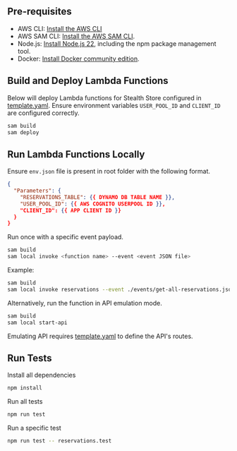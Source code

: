 ## Pre-requisites

- AWS CLI: [Install the AWS CLI](https://docs.aws.amazon.com/cli/latest/userguide/getting-started-install.html)
- AWS SAM CLI: [Install the AWS SAM CLI](https://docs.aws.amazon.com/serverless-application-model/latest/developerguide/serverless-sam-cli-install.html).
- Node.js: [Install Node.js 22](https://nodejs.org/en/), including the npm package management tool.
- Docker: [Install Docker community edition](https://hub.docker.com/search/?type=edition&offering=community).

## Build and Deploy Lambda Functions

Below will deploy Lambda functions for Stealth Store configured in [template.yaml](./template.yaml). Ensure environment variables `USER_POOL_ID` and `CLIENT_ID` are configured correctly.

```bash
sam build
sam deploy
```

## Run Lambda Functions Locally

Ensure `env.json` file is present in root folder with the following format.

```json
{
  "Parameters": {
    "RESERVATIONS_TABLE": {{ DYNAMO DB TABLE NAME }},
    "USER_POOL_ID": {{ AWS COGNITO USERPOOL ID }},
    "CLIENT_ID": {{ APP CLIENT ID }}
  }
}
```

Run once with a specific event payload.

```bash
sam build
sam local invoke <function name> --event <event JSON file>
```

Example:

```bash
sam build
sam local invoke reservations --event ./events/get-all-reservations.json
```

Alternatively, run the function in API emulation mode.

```bash
sam build
sam local start-api
```

Emulating API requires [template.yaml](./template.yaml) to define the API's routes.

## Run Tests

Install all dependencies

```bash
npm install
```

Run all tests

```bash
npm run test
```

Run a specific test

```bash
npm run test -- reservations.test
```
